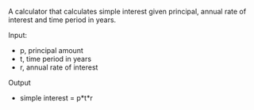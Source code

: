 A calculator that calculates simple interest given principal, annual rate of interest and time period in years.

Input:
   - p, principal amount
   - t, time period in years
   - r, annual rate of interest
     
Output
   - simple interest = p\*t\*r

